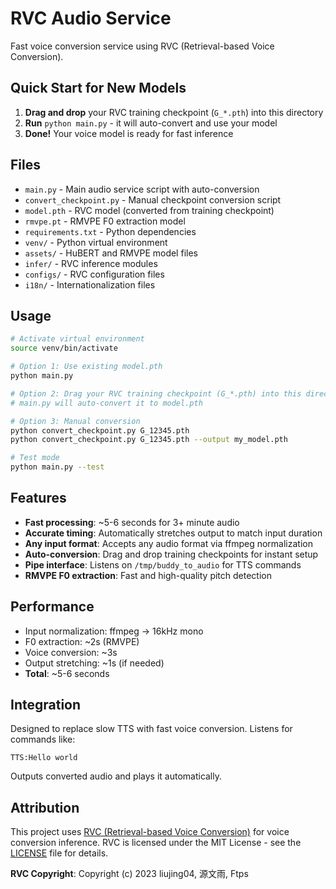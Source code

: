 # RVC Audio Service

Fast voice conversion service using RVC (Retrieval-based Voice Conversion).

## Quick Start for New Models

1. **Drag and drop** your RVC training checkpoint (`G_*.pth`) into this directory
2. **Run** `python main.py` - it will auto-convert and use your model
3. **Done!** Your voice model is ready for fast inference

## Files

- `main.py` - Main audio service script with auto-conversion
- `convert_checkpoint.py` - Manual checkpoint conversion script
- `model.pth` - RVC model (converted from training checkpoint)
- `rmvpe.pt` - RMVPE F0 extraction model
- `requirements.txt` - Python dependencies
- `venv/` - Python virtual environment
- `assets/` - HuBERT and RMVPE model files
- `infer/` - RVC inference modules
- `configs/` - RVC configuration files
- `i18n/` - Internationalization files

## Usage

```bash
# Activate virtual environment
source venv/bin/activate

# Option 1: Use existing model.pth
python main.py

# Option 2: Drag your RVC training checkpoint (G_*.pth) into this directory
# main.py will auto-convert it to model.pth

# Option 3: Manual conversion
python convert_checkpoint.py G_12345.pth
python convert_checkpoint.py G_12345.pth --output my_model.pth

# Test mode
python main.py --test
```

## Features

- **Fast processing**: ~5-6 seconds for 3+ minute audio
- **Accurate timing**: Automatically stretches output to match input duration
- **Any input format**: Accepts any audio format via ffmpeg normalization
- **Auto-conversion**: Drag and drop training checkpoints for instant setup
- **Pipe interface**: Listens on `/tmp/buddy_to_audio` for TTS commands
- **RMVPE F0 extraction**: Fast and high-quality pitch detection

## Performance

- Input normalization: ffmpeg → 16kHz mono
- F0 extraction: ~2s (RMVPE)
- Voice conversion: ~3s
- Output stretching: ~1s (if needed)
- **Total**: ~5-6 seconds

## Integration

Designed to replace slow TTS with fast voice conversion. Listens for commands like:
```
TTS:Hello world
```

Outputs converted audio and plays it automatically.

## Attribution

This project uses [RVC (Retrieval-based Voice Conversion)](https://github.com/RVC-Project/Retrieval-based-Voice-Conversion-WebUI) for voice conversion inference. RVC is licensed under the MIT License - see the [LICENSE](LICENSE) file for details.

**RVC Copyright**: Copyright (c) 2023 liujing04, 源文雨, Ftps